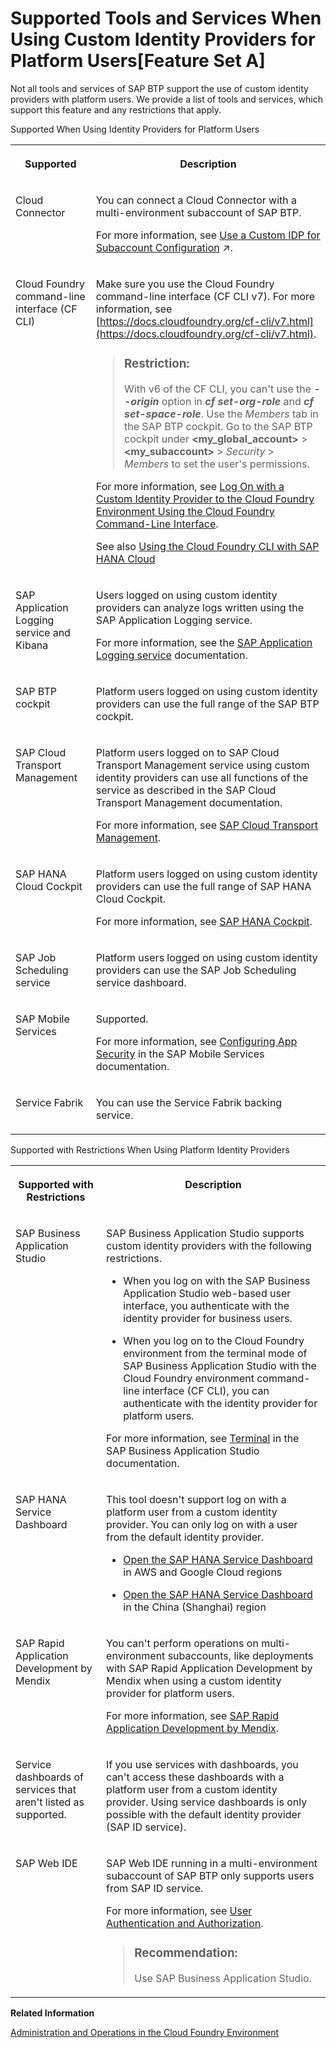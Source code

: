 <!-- loio94ef5154e384408796c035a82b043f82 -->

# Supported Tools and Services When Using Custom Identity Providers for Platform Users\[Feature Set A\]

Not all tools and services of SAP BTP support the use of custom identity providers with platform users. We provide a list of tools and services, which support this feature and any restrictions that apply.



<a name="loio94ef5154e384408796c035a82b043f82__table_lls_qwq_ylb"/>Supported When Using Identity Providers for Platform Users


<table>
<tr>
<th valign="top">

Supported



</th>
<th valign="top">

Description



</th>
</tr>
<tr>
<td valign="top">

 Cloud Connector 



</td>
<td valign="top">

You can connect a Cloud Connector with a multi-environment subaccount of SAP BTP.

For more information, see [Use a Custom IDP for Subaccount Configuration](https://help.sap.com/viewer/cca91383641e40ffbe03bdc78f00f681/Cloud/en-US/202261235a204db5ba0b35bbaa6d40ff.html "Enable custom identity provider (IDP) authentication to configure a Cloud Foundry subaccount in the Cloud Connector by using a one-time passcode.") :arrow_upper_right:.



</td>
</tr>
<tr>
<td valign="top">

 Cloud Foundry command-line interface \(CF CLI\)



</td>
<td valign="top">

Make sure you use the Cloud Foundry command-line interface \(CF CLI v7\). For more information, see [https://docs.cloudfoundry.org/cf-cli/v7.html](https://docs.cloudfoundry.org/cf-cli/v7.html).

> ### Restriction:  
> With v6 of the CF CLI, you can't use the ***--origin*** option in ***cf set-org-role*** and ***cf set-space-role***. Use the *Members* tab in the SAP BTP cockpit. Go to the SAP BTP cockpit under **<my\_global\_account\>** \> **<my\_subaccount\>** \> *Security* \> *Members* to set the user's permissions.

For more information, see [Log On with a Custom Identity Provider to the Cloud Foundry Environment Using the Cloud Foundry Command-Line Interface](Log_On_with_a_Custom_Identity_Provider_d477618.md).

See also [Using the Cloud Foundry CLI with SAP HANA Cloud](https://help.sap.com/viewer/9ae9104a46f74a6583ce5182e7fb20cb/hanacloud/en-US/921f3e46247947779d69b8c85c9b9985.html)



</td>
</tr>
<tr>
<td valign="top">

 SAP Application Logging service and Kibana



</td>
<td valign="top">

Users logged on using custom identity providers can analyze logs written using the SAP Application Logging service.

For more information, see the [SAP Application Logging service](https://help.sap.com/viewer/product/APPLICATION_LOGGING/Cloud/en-US) documentation.



</td>
</tr>
<tr>
<td valign="top">

 SAP BTP cockpit 



</td>
<td valign="top">

Platform users logged on using custom identity providers can use the full range of the SAP BTP cockpit.



</td>
</tr>
<tr>
<td valign="top">

SAP Cloud Transport Management



</td>
<td valign="top">

Platform users logged on to SAP Cloud Transport Management service using custom identity providers can use all functions of the service as described in the SAP Cloud Transport Management documentation.

For more information, see [SAP Cloud Transport Management](https://help.sap.com/viewer/product/TRANSPORT_MANAGEMENT_SERVICE/Cloud/en-US).



</td>
</tr>
<tr>
<td valign="top">

 SAP HANA Cloud Cockpit



</td>
<td valign="top">

Platform users logged on using custom identity providers can use the full range of SAP HANA Cloud Cockpit.

For more information, see [SAP HANA Cockpit](https://help.sap.com/viewer/9630e508caef4578b34db22014998dba/cloud/en-US/6a42679ed8574fb79e94f3e03e6d57bf.html).



</td>
</tr>
<tr>
<td valign="top">

 SAP Job Scheduling service 



</td>
<td valign="top">

Platform users logged on using custom identity providers can use the SAP Job Scheduling service dashboard.



</td>
</tr>
<tr>
<td valign="top">

 SAP Mobile Services 



</td>
<td valign="top">

Supported.

For more information, see [Configuring App Security](https://help.sap.com/viewer/468990a67780424a9e66eb096d4345bb/Cloud/en-US/cfda4108a6b845d686d6d465a7db6d91.html) in the SAP Mobile Services documentation.



</td>
</tr>
<tr>
<td valign="top">

Service Fabrik



</td>
<td valign="top">

You can use the Service Fabrik backing service.



</td>
</tr>
</table>

<a name="loio94ef5154e384408796c035a82b043f82__table_n5p_1lm_5lb"/>Supported with Restrictions When Using Platform Identity Providers


<table>
<tr>
<th valign="top">

Supported with Restrictions



</th>
<th valign="top">

Description



</th>
</tr>
<tr>
<td valign="top">

 SAP Business Application Studio 



</td>
<td valign="top">

SAP Business Application Studio supports custom identity providers with the following restrictions.

-   When you log on with the SAP Business Application Studio web-based user interface, you authenticate with the identity provider for business users.

-   When you log on to the Cloud Foundry environment from the terminal mode of SAP Business Application Studio with the Cloud Foundry environment command-line interface \(CF CLI\), you can authenticate with the identity provider for platform users.


For more information, see [Terminal](https://help.sap.com/viewer/9d1db9835307451daa8c930fbd9ab264/Cloud/en-US/c8b4ae95701942a5a21be4e84749f97f.html) in the SAP Business Application Studio documentation.



</td>
</tr>
<tr>
<td valign="top">

 SAP HANA Service Dashboard



</td>
<td valign="top">

This tool doesn't support log on with a platform user from a custom identity provider. You can only log on with a user from the default identity provider.

-   [Open the SAP HANA Service Dashboard](https://help.sap.com/viewer/cc53ad464a57404b8d453bbadbc81ceb/Cloud/en-US/fe80d7c024da4a969bafddd5692dbc1a.html) in AWS and Google Cloud regions

-   [Open the SAP HANA Service Dashboard](https://help.sap.com/viewer/cc53ad464a57404b8d453bbadbc81ceb/alibabacloud/en-US/fe80d7c024da4a969bafddd5692dbc1a.html) in the China \(Shanghai\) region




</td>
</tr>
<tr>
<td valign="top">

 SAP Rapid Application Development by Mendix 



</td>
<td valign="top">

You can't perform operations on multi-environment subaccounts, like deployments with SAP Rapid Application Development by Mendix when using a custom identity provider for platform users.

For more information, see [SAP Rapid Application Development by Mendix](https://help.sap.com/viewer/product/Mendix/Cloud/en-US).



</td>
</tr>
<tr>
<td valign="top">

Service dashboards of services that aren't listed as supported.



</td>
<td valign="top">

If you use services with dashboards, you can't access these dashboards with a platform user from a custom identity provider. Using service dashboards is only possible with the default identity provider \(SAP ID service\).



</td>
</tr>
<tr>
<td valign="top">

 SAP Web IDE 



</td>
<td valign="top">

SAP Web IDE running in a multi-environment subaccount of SAP BTP only supports users from SAP ID service.

For more information, see [User Authentication and Authorization](https://help.sap.com/viewer/825270ffffe74d9f988a0f0066ad59f0/CF/en-US/94f7eb83215c470ca2bc5e1eead2de5f.html?q=User%20authentication).

> ### Recommendation:  
> Use SAP Business Application Studio.



</td>
</tr>
</table>

**Related Information**  


[Administration and Operations in the Cloud Foundry Environment](administration-and-operations-in-the-cloud-foundry-environment-a6b3b81.md "Learn about the different account administration and application operation tasks which you can perform in the Cloud Foundry environment.")

